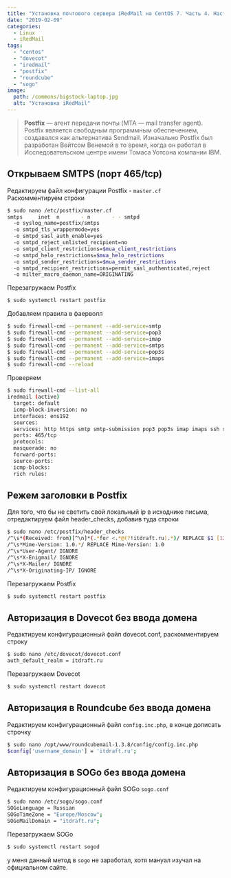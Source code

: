 ```yaml
---
title: "Установка почтового сервера iRedMail на CentOS 7. Часть 4. Настройка Postfix, авторизация без ввода домена"
date: "2019-02-09"
categories: 
  - Linux
  - iRedMail
tags: 
  - "centos"
  - "dovecot"
  - "iredmail"
  - "postfix"
  - "roundcube"
  - "sogo"
image:
  path: /commons/bigstock-laptop.jpg
  alt: "Установка iRedMail"
---
```


> **Postfix** — агент передачи почты (MTA — mail transfer agent). Postfix является свободным программным обеспечением, создавался как альтернатива Sendmail. Изначально Postfix был разработан Вейтсом Венемой в то время, когда он работал в Исследовательском центре имени Томаса Уотсона компании IBM.

## Открываем SMTPS (порт 465/tcp)

Редактируем файл конфигурации Postfix - `master.cf`  
Раскомментируем строки

```sh
$ sudo nano /etc/postfix/master.cf
smtps     inet  n       - n       - - smtpd
  -o syslog_name=postfix/smtps
  -o smtpd_tls_wrappermode=yes
  -o smtpd_sasl_auth_enable=yes
  -o smtpd_reject_unlisted_recipient=no
  -o smtpd_client_restrictions=$mua_client_restrictions
  -o smtpd_helo_restrictions=$mua_helo_restrictions
  -o smtpd_sender_restrictions=$mua_sender_restrictions
  -o smtpd_recipient_restrictions=permit_sasl_authenticated,reject
  -o milter_macro_daemon_name=ORIGINATING
```

Перезагружаем Postfix

```sh
$ sudo systemctl restart postfix
```

Добавляем правила в фаерволл

```sh
$ sudo firewall-cmd --permanent --add-service=smtp
$ sudo firewall-cmd --permanent --add-service=pop3
$ sudo firewall-cmd --permanent --add-service=imap
$ sudo firewall-cmd --permanent --add-service=smtps
$ sudo firewall-cmd --permanent --add-service=pop3s
$ sudo firewall-cmd --permanent --add-service=imaps
$ sudo firewall-cmd --reload
```

Проверяем

```sh
$ sudo firewall-cmd --list-all
iredmail (active)
  target: default
  icmp-block-inversion: no
  interfaces: ens192
  sources: 
  services: http https smtp smtp-submission pop3 pop3s imap imaps ssh smtps
  ports: 465/tcp
  protocols: 
  masquerade: no
  forward-ports: 
  source-ports: 
  icmp-blocks: 
  rich rules:
```

## Режем заголовки в Postfix

Для того, что бы не светить свой локальный ip в исходнике письма, отредактируем файл header\_checks, добавив туда строки

```sh
$ sudo nano /etc/postfix/header_checks
/^\s*(Received: from)[^\n]*(.*for <.*@(?!itdraft.ru).*)/ REPLACE $1 [127.0.0.1] (localhost [127.0.0.1])$2
/^\s*Mime-Version: 1.0.*/ REPLACE Mime-Version: 1.0
/^\s*User-Agent/ IGNORE
/^\s*X-Enigmail/ IGNORE
/^\s*X-Mailer/ IGNORE
/^\s*X-Originating-IP/ IGNORE
```

Перезагружаем Postfix

```sh
$ sudo systemctl restart postfix
```

## Авторизация в Dovecot без ввода домена

Редактируем конфигурационный файл dovecot.conf, раскомментируем строку

```sh
$ sudo nano /etc/dovecot/dovecot.conf
auth_default_realm = itdraft.ru
```

Перезагружаем Dovecot

```sh
$ sudo systemctl restart dovecot
```

## Авторизация в Roundcube без ввода домена

Редактируем конфигурационный файл `config.inc.php`, в конце дописать строчку

```sh
$ sudo nano /opt/www/roundcubemail-1.3.8/config/config.inc.php
$config['username_domain'] = 'itdraft.ru';
```

## Авторизация в SOGo без ввода домена

Редактируем конфигурационный файл SOGo `sogo.conf`

```sh
$ sudo nano /etc/sogo/sogo.conf
SOGoLanguage = Russian
SOGoTimeZone = "Europe/Moscow";
SOGoMailDomain = "itdraft.ru";
```

Перезагружаем SOGo

```sh
$ sudo systemctl restart sogod
```

у меня данный метод в `sogo` не заработал, хотя мануал изучал на официальном сайте.